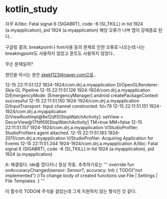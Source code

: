 # kotlin_study

자꾸 
A/libc: Fatal signal 6 (SIGABRT), code -6 (SI_TKILL) in tid 1924 (a.myapplication), pid 1924 (a.myapplication)
해당 오류가 나며 앱이 강제종료 된다..

구글링 결과, breakpoint나 font사용 등의 문제로 인한 오류로 나오는데 나는 breakingpoint도 사용하지 않았고 폰트도 사용하지 않았다..

무슨 문제일까?

원인을 아시는 분은 skekf123@naver.com으로.. 

12-15 22:11:51.122 1924-1924/com.drj.a.myapplication D/OpenGLRenderer: Skia GL Pipeline
12-15 22:11:51.126 1924-1924/com.drj.a.myapplication D/EmergencyMode: [EmergencyManager] android createPackageContext successful
12-15 22:11:51.150 1924-1924/com.drj.a.myapplication D/InputTransport: Input channel constructed: fd=79
12-15 22:11:51.151 1924-1924/com.drj.a.myapplication D/ViewRootImpl@6e12df0[StopWatchActivity]: setView = DecorView@17fdf69[StopWatchActivity] TM=true MM=false
12-15 22:11:51.157 1924-1924/com.drj.a.myapplication V/StudioProfiler: StudioProfilers agent attached.
12-15 22:11:51.183 1924-2011/com.drj.a.myapplication V/StudioProfiler: Acquiring Application for Events
12-15 22:11:51.244 1924-1924/com.drj.a.myapplication A/libc: Fatal signal 6 (SIGABRT), code -6 (SI_TKILL) in tid 1924 (a.myapplication), pid 1924 (a.myapplication)




A: 해결됬다. ide를 껐다키니 정상 작동.
추측하기로는 
'''
    override fun onAccuracyChanged(sensor: Sensor?, accuracy: Int) {
        TODO("not implemented") //To change body of created functions use File | Settings | File Templates.
    }
'''

이 함수의 TODO에 주석을 걸었는데 그게 지원하지 않는 형식인 것 같다.
